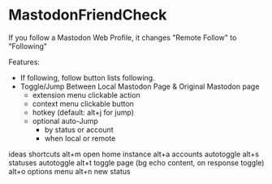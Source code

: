 # MastodonFriendCheck
If you follow a Mastodon Web Profile, it changes "Remote Follow" to "Following"


Features:
- If following, follow button lists following.
- Toggle/Jump Between Local Mastodon Page & Original Mastodon page
  - extension menu clickable action
  - context menu clickable button
  - hotkey (default: alt+j for jump)
  - optional auto-Jump
    - by status or account
    - when local or remote

ideas shortcuts
alt+m open home instance
alt+a accounts autotoggle
alt+s statuses autotoggle
alt+t toggle page (bg echo content, on response toggle)
alt+o options menu
alt+n new status

